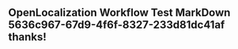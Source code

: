 <properties
ms.topic="hero-topic"
ms.test1="hero-topic"
ms.test2="test"/>

## OpenLocalization Workflow Test MarkDown 5636c967-67d9-4f6f-8327-233d81dc41af thanks!
